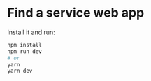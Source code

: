 # Find a service web app

Install it and run:

```bash
npm install
npm run dev
# or
yarn
yarn dev
```